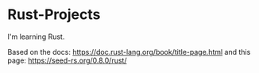 # Rust-Projects
I'm learning Rust.

Based on the docs: https://doc.rust-lang.org/book/title-page.html
and this page: https://seed-rs.org/0.8.0/rust/
